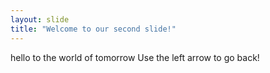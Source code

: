 ```yaml
---
layout: slide
title: "Welcome to our second slide!"
---
```

hello to the world of tomorrow
Use the left arrow to go back!

